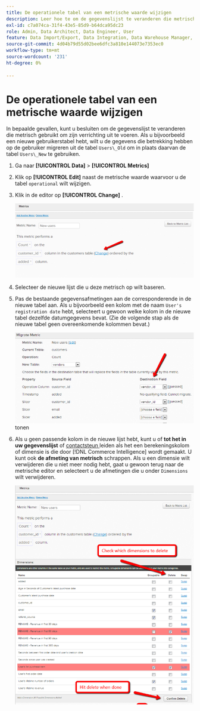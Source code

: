 ```yaml
---
title: De operationele tabel van een metrische waarde wijzigen
description: Leer hoe te om de gegevenslijst te veranderen die metrisch gebruikt om zijn verrichting uit te voeren.
exl-id: c7a074ca-31f4-43e5-85d9-b64dca95dc23
role: Admin, Data Architect, Data Engineer, User
feature: Data Import/Export, Data Integration, Data Warehouse Manager, Commerce Tables
source-git-commit: 4d04b79d55d02bee6dfc3a810e144073e7353ec0
workflow-type: tm+mt
source-wordcount: '231'
ht-degree: 0%

---
```


# De operationele tabel van een metrische waarde wijzigen

In bepaalde gevallen, kunt u besluiten om de gegevenslijst te veranderen die metrisch gebruikt om zijn verrichting uit te voeren. Als u bijvoorbeeld een nieuwe gebruikerstabel hebt, wilt u de gegevens die betrekking hebben op de gebruiker migreren uit de tabel `Users\_Old` om in plaats daarvan de tabel `Users\_New` te gebruiken.

1. Ga naar **[!UICONTROL Data]** > **[!UICONTROL Metrics]**
1. Klik op **[!UICONTROL Edit]** naast de metrische waarde waarvoor u de tabel `operational` wilt wijzigen.
1. Klik in de editor op **[!UICONTROL Change]** .

   ![ Metrische definitiepagina die operationele lijst toont plaatsend ](../../assets/change-metrics-1.png)
1. Selecteer de nieuwe lijst die u deze metrisch op wilt baseren.
1. Pas de bestaande gegevensafmetingen aan de corresponderende in de nieuwe tabel aan. Als u bijvoorbeeld een kolom met de naam `User's registration date` hebt, selecteert u gewoon welke kolom in de nieuwe tabel dezelfde datumgegevens bevat. (Zie de volgende stap als de nieuwe tabel geen overeenkomende kolommen bevat.)

   ![ de selectiedrop-down van de Lijst die beschikbare lijsten ](../../assets/change-metrics-2.png) tonen

1. Als u geen passende kolom in de nieuwe lijst hebt, kunt u of **tot het in uw gegevenslijst** of [ contactsteun ](https://experienceleague.adobe.com/docs/commerce-knowledge-base/kb/troubleshooting/miscellaneous/mbi-service-policies.html) leiden als het een berekeningskolom of dimensie is die door [!DNL Commerce Intelligence] wordt gemaakt. U kunt ook **de afmeting van metrisch** schrappen. Als u een dimensie wilt verwijderen die u niet meer nodig hebt, gaat u gewoon terug naar de metrische editor en selecteert u de afmetingen die u onder `Dimensions` wilt verwijderen.

   ![ Operationele dropdown menu van de kolomselectie ](../../assets/change-metrics-3.png)
